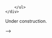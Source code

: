 <!-- ---
layout: page
title: 
description: Abhinav Malhotra's teaching
---

<div class="navbar">
    <div class="navbar-inner">
        <ul class="nav">
            <li><a href="#statement">statement</a></li>
            <li><a href="#experience">experience</a></li>
<!--             <li><a href="#misc">misc lectures</a></li>
            <li><a href="#old">former courses</a></li> -->
        </ul>
    </div>
</div>

Under construction.
<!--  --> -->